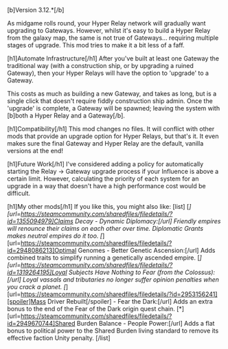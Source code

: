[b]Version 3.12.*[/b]

As midgame rolls round, your Hyper Relay network will gradually want upgrading to Gateways. However, whilst it's easy to build a Hyper Relay from the galaxy map, the same is not true of Gateways... requiring multiple stages of upgrade. This mod tries to make it a bit less of a faff.

[h1]Automate Infrastructure[/h1]
After you've built at least one Gateway the traditional way (with a construction ship, or by upgrading a ruined Gateway), then your Hyper Relays will have the option to 'upgrade' to a Gateway.

This costs as much as building a new Gateway, and takes as long, but is a single click that doesn't require fiddly construction ship admin. Once the 'upgrade' is complete, a Gateway will be spawned; leaving the system with [b]both a Hyper Relay and a Gateway[/b].

[h1]Compatibility[/h1]
This mod changes no files. It will conflict with other mods that provide an upgrade option for Hyper Relays, but that's it. It even makes sure the final Gateway and Hyper Relay are the default, vanilla versions at the end!

[h1]Future Work[/h1]
I've considered adding a policy for automatically starting the Relay -> Gateway upgrade process if your Influence is above a certain limit. However, calculating the priority of each system for an upgrade in a way that doesn't have a high performance cost would be difficult.

[h1]My other mods[/h1]
If you like this, you might also like:
[list]
	[*][url=https://steamcommunity.com/sharedfiles/filedetails/?id=1355094979]Claims Decay - Dynamic Diplomacy:[/url] Friendly empires will renounce their claims on each other over time. Diplomatic Grants makes neutral empires do it too.
	[*][url=https://steamcommunity.com/sharedfiles/filedetails/?id=2948086213]Optimal Genomes - Better Genetic Ascension:[/url] Adds combined traits to simplify running a genetically ascended empire.
	[*][url=https://steamcommunity.com/sharedfiles/filedetails/?id=1319264195]Loyal Subjects Have Nothing to Fear (from the Colossus):[/url] Loyal vassals and tributaries no longer suffer opinion penalties when you crack a planet.
	[*][url=https://steamcommunity.com/sharedfiles/filedetails/?id=2953156241][spoiler]Mass Driver Rebuilt[/spoiler] - Fear the Dark:[/url] Adds an extra bonus to the end of the Fear of the Dark origin quest chain.
    [*][url=https://steamcommunity.com/sharedfiles/filedetails/?id=2949670744]Shared Burden Balance - People Power:[/url] Adds a flat bonus to political power to the Shared Burden living standard to remove its effective faction Unity penalty.
[/list]